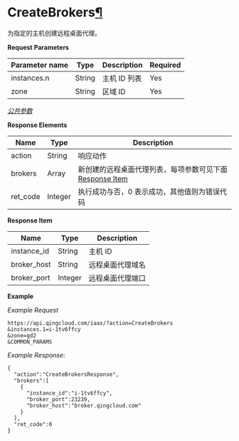 ---
---

# CreateBrokers[¶](#createbrokers "永久链接至标题")

为指定的主机创建远程桌面代理。

**Request Parameters**

| Parameter name | Type | Description | Required |
| --- | --- | --- | --- |
| instances.n | String | 主机 ID 列表 | Yes |
| zone | String | 区域 ID | Yes |

[_公共参数_](../../common/parameters.html#api-common-parameters)

**Response Elements**

| Name | Type | Description |
| --- | --- | --- |
| action | String | 响应动作 |
| brokers | Array | 新创建的远程桌面代理列表，每项参数可见下面 [Response Item](#response-item) |
| ret_code | Integer | 执行成功与否，0 表示成功，其他值则为错误代码 |

**Response Item**

| Name | Type | Description |
| --- | --- | --- |
| instance_id | String | 主机 ID |
| broker_host | String | 远程桌面代理域名 |
| broker_port | Integer | 远程桌面代理端口 |

**Example**

_Example Request_

```
https://api.qingcloud.com/iaas/?action=CreateBrokers
&instances.1=i-1tv6ffcy
&zone=gd2
&COMMON_PARAMS
```

_Example Response_:

```
{
  "action":"CreateBrokersResponse",
  "brokers":[
    {
      "instance_id":"i-1tv6ffcy",
      "broker_port":23239,
      "broker_host":"broker.qingcloud.com"
    }
  ],
  "ret_code":0
}
```
